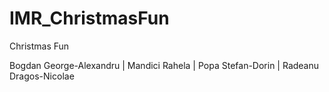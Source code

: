 # IMR_ChristmasFun
Christmas Fun

Bogdan George-Alexandru | Mandici Rahela | Popa Stefan-Dorin | Radeanu Dragos-Nicolae
